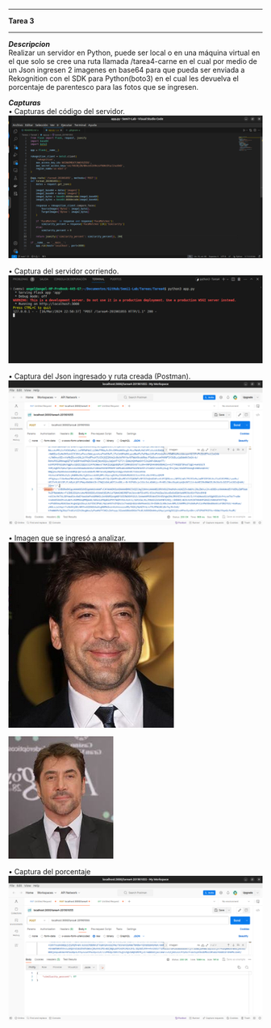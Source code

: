 ___
**Tarea 3**
___
***Descripcion***  
Realizar un servidor en Python, puede ser local o en una máquina
virtual en el que solo se cree una ruta llamada /tarea4-carne en el
cual por medio de un Json ingresen 2 imagenes en base64 para que
pueda ser enviada a Rekognition con el SDK para Python(boto3) en
el cual les devuelva el porcentaje de parentesco para las fotos que
se ingresen.

***Capturas***  
• Capturas del código del servidor.
![1.png](./Imagenes/1.png )

• Captura del servidor corriendo.
![2.png](./Imagenes/2.png )

• Captura del Json ingresado y ruta creada (Postman).
![3.png](./Imagenes/3.png )

• Imagen que se ingresó a analizar.
![4.png](./Imagenes/4.png )

![5.jpeg](./Imagenes/5.jpeg )

• Captura del porcentaje 
![6.png](./Imagenes/6.png )




